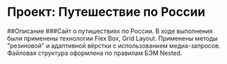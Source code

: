 # Проект: Путешествие по России
##Описание
###Сайт о путишествиях по России.
В ходе выполнения были применены технологии Flex Box, Grid Layout. Применены методы "резиновой" и адаптивной
вёрстки с использованием медиа-запросов. Файловая структура оформлена по правилам БЭМ Nested.


[Ссылка на сайт]:https://kripns.github.io/russian-travel/
